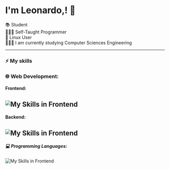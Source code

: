 # I'm Leonardo,! 👋

📚 Student <br>
🧑🏻‍💻 Self-Taught Programmer <br>
🐧 Linux User <br>
🧑🏻‍🏫 I am currently studying Computer Sciences Engineering <br>

---
### ⚡ **My skills**

### 🌐 Web Development:
#### Frontend:

![My Skills in Frontend](https://skillicons.dev/icons?i=html,css,tailwind,sass,js,ts,react,inertia)
---
#### Backend:

![My Skills in Frontend](https://skillicons.dev/icons?i=nodejs,express,php,laravel,mysql)
---
##### 💻 Programming Languages:
![My Skills in Frontend](https://skillicons.dev/icons?i=java,cpp,python)
